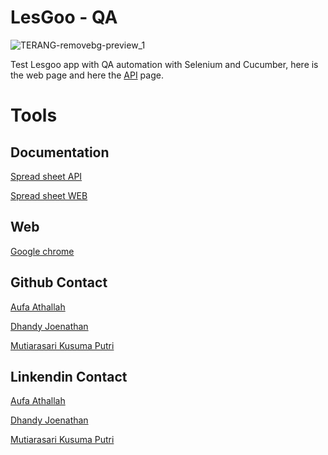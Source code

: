 # LesGoo - QA
![TERANG-removebg-preview_1](https://user-images.githubusercontent.com/64890776/185949670-dabe4459-23fa-46b0-9e98-73e51eb5e8ee.png)

Test Lesgoo app with QA automation with Selenium and Cucumber, here is the web page and here the [API](https://github.com/dhandyjoe/capstone-alterra-LesGoo-RestAssured) page.

# Tools
## Documentation
[Spread sheet API](https://docs.google.com/spreadsheets/d/1yvUPSNu_cFYeve4Y_bsnYWpGjRQqWCiKXkEB6yuAK0k/edit?usp=sharing)

[Spread sheet WEB](https://docs.google.com/spreadsheets/d/19imNpTw5svnppEUPSRCDOAG8U77UBs8xqkXM2sJ9YK0/edit?usp=sharing)

## Web
[Google chrome](www.googlechrome.com)

## Github Contact
[Aufa Athallah](https://github.com/aufaathallah82)

[Dhandy Joenathan](https://github.com/dhandyjoe)

[Mutiarasari Kusuma Putri]()

## Linkendin Contact
[Aufa Athallah]()

[Dhandy Joenathan]()

[Mutiarasari Kusuma Putri]()

